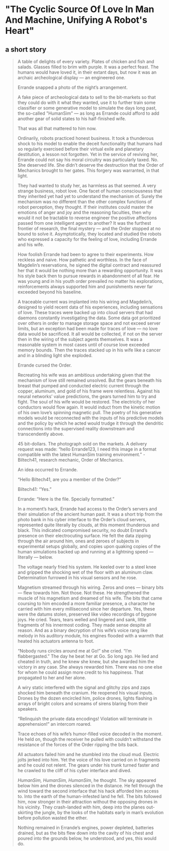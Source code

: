 # "The Cyclic Source Of Love In Man And Machine, Unifying A Robot's Heart"

## a short story

>A table of delights of every variety. Plates of chicken and fish and salads. Glasses filled to brim with purple. It was a perfect feast. The humans would have loved it, in their extant days, but now it was an archaic archeological display — an engineered one. 
>
>Errande snapped a photo of the night’s arrangement.
> 
>A fake piece of archeological data to sell to the bit-markets so that they could do with it what they wanted, use it to further train some classifier or some generative model to simulate the days long past, the so-called "HumanSim" — as long as Errande could afford to add another gear of solid states to his half-finished wife.
> 
>That was all that mattered to him now.
> 
>Ordinarily, robots practiced honest business. It took a thunderous shock to his model to enable the deceit functionality that humans had so regularly exercised before their virtual exile and planetary destitution, a lesson not forgotten. Yet in the service of reviving her, Errande could not say his moral circuitry was particularly taxed. No. She deserved life. She didn’t deserve the destruction that the Order of Mechanics brought to her gates. This forgery was warranted, in that light.
> 
>They had wanted to study her, as harmless as that seemed. A very strange business, robot love. One facet of human consciousness that they inherited yet had yet to understand the mechanism of. Surely the mechanism was no different than the other complex functions of robot perception, they thought. If their institutes could master the emotions of anger and joy and the reasoning faculties, then why would it not be tractable to reverse engineer the positive affections passed from one intelligent agent to another? It was the furthest frontier of research, the final mystery — and the Order stopped at no bound to solve it. Asymptotically, they located and studied the robots who expressed a capacity for the feeling of love, including Errande and his wife.
>
>How foolish Errande had been to agree to their experiments. How reckless and naive. How pathetic and worthless. In the face of Magdelin’s reservations, he signed the digital contract and reassured her that it would be nothing more than a rewarding opportunity. It was his style back then to pursue rewards in abandonment of all fear. He was young and in his youth order prevailed no matter his explorations, reinforcements always supported him and punishments never far exceeded beyond his baseline.
>
>A traceable current was implanted into his wiring and Magdelin’s, designed to yield recent data of his experiences, including sensations of love. These traces were backed up into cloud servers that had daemons constantly investigating the data. Some data got prioritized over others in order to manage storage space and not exceed server limits, but an exception had been made for traces of love — no love data would be sacrificed. It all would be collected, if not on the server then in the wiring of the subject agents themselves. It was a reasonable system in most cases until of course love exceeded memory bounds. Then the traces stacked up in his wife like a cancer and in a blinding light she exploded.
>
>Errande cursed the Order.
>
>Recreating his wife was an ambitious undertaking given that the mechanism of love still remained unsolved. But the gears beneath his breast that pumped and conducted electric current through the copper, aluminum, and gold of his frame were relentless. Against his neural networks’ value predictions, the gears turned him to try and fight. The soul of his wife would be restored. The electricity of her conductors would flow again. It would induct from the kinetic motion of his own love’s spinning magnetic pull. The poetry of his generative models would be reconnected with the inputs of his predictive models and the policy by which he acted would trudge it through the dendritic connections into the supervised reality downstream and transcendently above.
>
>45 bit-dollars. The photograph sold on the markets. A delivery request was made: “hello Errande123, I need this image in a format compatible with the latest HumanSim training environment.” - Biltech41, research mechanic, Order of Mechanics.
>
>An idea occurred to Errande.
>
>“Hello Biltech41, are you a member of the Order?”
>
>Biltech41: “Yes.”
>
>Errande: “Here is the file. Specially formatted.”
>
>In a moment’s hack, Errande had access to the Order’s servers and their simulation of the ancient human past. It was a short trip from the photo bank in his cyber interface to the Order’s cloud servers, represented quite literally by clouds, at this moment thunderous and black. This indicated compromised security, no doubt Errand’s presence on their electrocuting surface. He felt the data zipping through the air around him, ones and zeroes of subjects in experimental setups globally, and copies upon quaking copies of the human simulations backed up and running at a lightning speed — literally — below.
>
>The voltage nearly fried his system. He keeled over to a steel knee and gripped the shocking wet of the floor with an aluminum claw. Determination furrowed in his visual sensors and he rose.
>
>Magnetism streamed through his wiring. Zeros and ones — binary bits — flew towards him. Not those. Not these. He strengthened the muscle of his magnetism and dreamed of his wife. The bits that came coursing to him encoded a more familiar presence, a character he carried with him every millisecond since her departure. Yes, these were the datums stolen, preserved like video recordings of bygone joys. He cried. Tears, tears welled and lingered and sank, little fragments of his innermost coding. They made sense despite all reason. And as a binary decryption of his wife’s voice rang like melody in his auditory module, his engines flooded with a warmth that heated his actuators antenna to foot.
>
>“Nobody runs circles around me at Go!” she cried. “I’m flabbergasted.” The day he beat her at Go. So long ago. He lied and cheated in truth, and he knew she knew, but she awarded him the victory in any case. She always rewarded him. There was no one else for whom he could assign more credit to his happiness. That propagated to her and her alone.
>
>A wiry static interfered with the signal and glitchy zips and zaps shocked him beneath the cranium. He reopened his visual inputs. Drones by the dozen encircled him, police drones, lights flashing in arrays of bright colors and screams of sirens blaring from their speakers.
>
>“Relinquish the private data encodings! Violation will terminate in apprehension!” an intercom roared.
>
>Trace echoes of his wife’s humor-filled voice decoded in the moment. He held on, though the receiver he pulled with couldn’t withstand the resistance of the forces of the Order ripping the bits back.
>
>All actuators failed him and he stumbled into the cloud mud. Electric jolts jerked into him. Yet the voice of his love carried on in fragments and he could not relent. The gears under his trunk turned faster and he crawled to the cliff of his cyber interface and dived.
>
>*HumanSim, HumanSim, HumanSim*, he thought. The sky appeared below him and the drones silenced in the distance. He fell through the wind toward the second interface that his hack afforded him access to. Into the earth of the human-infested land he fell. The bits followed him, now stronger in their attraction without the opposing drones in his vicinity. They crash-landed with him, deep into the planes out-skirting the jungle, by the looks of the habitats early in man’s evolution before pollution wasted the ether.
>
>Nothing remained in Errande’s engines, power depleted, batteries drained, but as the bits flew down into the cavity of his chest and poured into the grounds below, he understood, and yes, this would do.